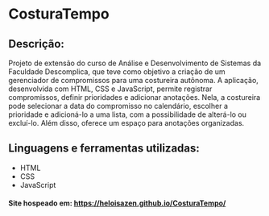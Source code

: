 # CosturaTempo

## Descrição:
Projeto de extensão do curso de Análise e Desenvolvimento de Sistemas da Faculdade Descomplica, que teve como objetivo a criação de um gerenciador de compromissos para uma costureira autônoma. 
A aplicação, desenvolvida com HTML, CSS e JavaScript, permite registrar compromissos, definir prioridades e adicionar anotações. Nela, a costureira pode selecionar a data do compromisso no calendário, escolher a prioridade e adicioná-lo a uma lista, 
com a possibilidade de alterá-lo ou excluí-lo. Além disso, oferece um espaço para anotações organizadas.

## Linguagens e ferramentas utilizadas:
- HTML
- CSS
- JavaScript

#### Site hospeado em: https://heloisazen.github.io/CosturaTempo/
